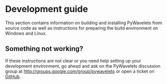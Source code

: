 # Development guide

This section contains information on building and installing PyWavelets
from source code as well as instructions for preparing the build environment
on Windows and Linux.

<!-- .. toctree::
   :maxdepth: 2

   conduct/code_of_conduct
   preparing_windows_build_environment
   preparing_linux_build_environment
   installing_build_dependencies
   building_extension
   testing
   how_to_release -->

## Something not working?

If these instructions are not clear or you need help setting up your
development environment, go ahead and ask on the PyWavelets discussion
group at http://groups.google.com/group/pywavelets or open a ticket on
[GitHub](https://github.com/PyWavelets/pywt).
